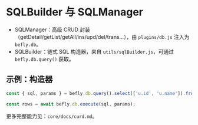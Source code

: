 # SQLBuilder 与 SQLManager

-   SQLManager：高级 CRUD 封装（getDetail/getList/getAll/ins/upd/del/trans...），由 `plugins/db.js` 注入为 `befly.db`。
-   SQLBuilder：链式 SQL 构造器，来自 `utils/sqlBuilder.js`，可通过 `befly.db.query()` 获取。

## 示例：构造器

```js
const { sql, params } = befly.db.query().select(['u.id', 'u.name']).from('users u').leftJoin('profiles p', 'u.id = p.user_id').where({ 'u.status': 1, 'u.age$gte': 18 }).orderBy(['u.created_at#DESC']).limit(10).toSelectSql();

const rows = await befly.db.execute(sql, params);
```

更多完整能力见：`core/docs/curd.md`。
